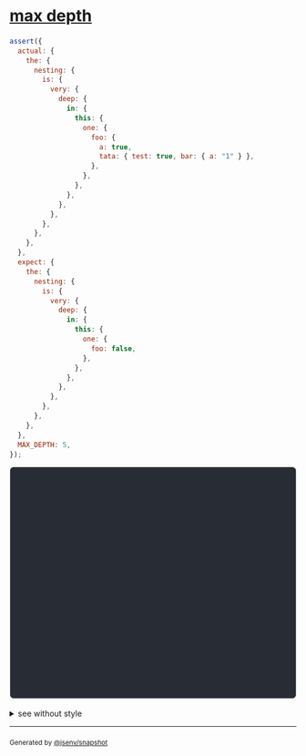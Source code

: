 # [max depth](../../object.test.js#L83)

```js
assert({
  actual: {
    the: {
      nesting: {
        is: {
          very: {
            deep: {
              in: {
                this: {
                  one: {
                    foo: {
                      a: true,
                      tata: { test: true, bar: { a: "1" } },
                    },
                  },
                },
              },
            },
          },
        },
      },
    },
  },
  expect: {
    the: {
      nesting: {
        is: {
          very: {
            deep: {
              in: {
                this: {
                  one: {
                    foo: false,
                  },
                },
              },
            },
          },
        },
      },
    },
  },
  MAX_DEPTH: 5,
});
```

![img](throw.svg)

<details>
  <summary>see without style</summary>

```console
AssertionError: actual and expect are different

ℹ diff starts at the.nesting.is.very

actual: {
  deep: {
    in: {
      this: {
        one: {
          foo: Object(2),
        },
      },
    },
  },
}
expect: {
  deep: {
    in: {
      this: {
        one: {
          foo: false,
        },
      },
    },
  },
}
```

</details>


---

<sub>
  Generated by <a href="https://github.com/jsenv/core/tree/main/packages/independent/snapshot">@jsenv/snapshot</a>
</sub>
